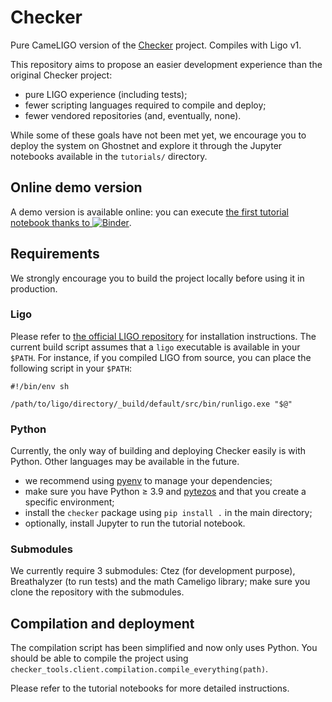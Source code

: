 # Checker

Pure CameLIGO version of the [Checker](https://github.com/tezos-checker/checker) project. Compiles
with Ligo v1.

This repository aims to propose an easier development experience than the original Checker
project:

* pure LIGO experience (including tests);
* fewer scripting languages required to compile and deploy;
* fewer vendored repositories (and, eventually, none).

While some of these goals have not been met yet, we encourage you to deploy the system on Ghostnet
and explore it through the Jupyter notebooks available in the `tutorials/` directory.

## Online demo version

A demo version is available online: you can execute [the first tutorial notebook thanks to ![Binder](https://mybinder.org/badge_logo.svg)](https://mybinder.org/v2/gh/marigold-dev/checker-ligo/HEAD?labpath=tutorials%2F01-testing-checker.ipynb).

## Requirements

We strongly encourage you to build the project locally before using it in production.

### Ligo

Please refer to [the official LIGO repository](https://gitlab.com/ligolang/ligo/-/blob/dev/INSTALL.md)
for installation instructions. The current build script assumes that a `ligo` executable is
available in your `$PATH`. For instance, if you compiled LIGO from source, you can place the following
script in your `$PATH`:
```
#!/bin/env sh

/path/to/ligo/directory/_build/default/src/bin/runligo.exe "$@"
```

### Python

Currently, the only way of building and deploying Checker easily is with Python. Other languages may
be available in the future.

* we recommend using [pyenv](https://realpython.com/intro-to-pyenv/) to manage your dependencies;
* make sure you have Python ≥ 3.9 and [pytezos](https://pytezos.org/) and that you create a specific
  environment;
* install the `checker` package using `pip install .` in the main directory;
* optionally, install Jupyter to run the tutorial notebook.

### Submodules

We currently require 3 submodules: Ctez (for development purpose), Breathalyzer (to run tests) and
the math Cameligo library; make sure you clone the repository with the submodules.

## Compilation and deployment

The compilation script has been simplified and now only uses Python. You should be able to compile
the project using `checker_tools.client.compilation.compile_everything(path)`.

Please refer to the tutorial notebooks for more detailed instructions.
